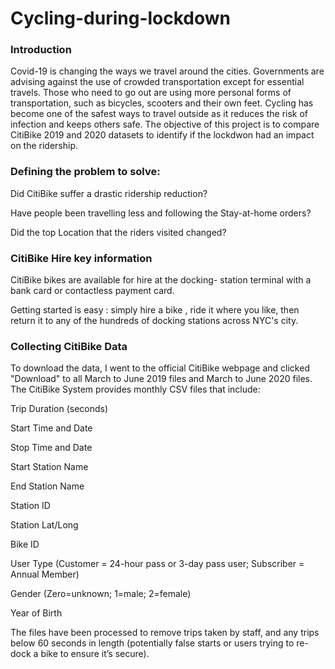# Cycling-during-lockdown
### Introduction
Covid-19 is changing the ways we travel around the cities. Governments are advising against the use of crowded transportation except for essential travels. Those who need to go out are using more personal forms of transportation, such as bicycles, scooters and their own feet. Cycling has become one of the safest ways to travel outside as it reduces the risk of infection and keeps others safe. The objective of this project is to compare CitiBike 2019 and 2020 datasets to identify if the lockdwon had an impact on the ridership.



### Defining the problem to solve:

Did CitiBike suffer a drastic ridership reduction?

Have people been travelling less and following the Stay-at-home orders?

Did the top Location that the riders visited changed?




### CitiBike Hire key information
CitiBike bikes are available for hire at the docking- station terminal with a bank card or contactless  payment card.

Getting started is easy : simply hire a bike , ride it where you like, then return it to any of the hundreds of docking stations across NYC's city.



### Collecting CitiBike Data
To download the data, I went to the official CitiBike webpage and clicked "Download" to all March to June 2019 files and  March to June 2020 files. 
The CitiBike System provides monthly CSV files that include:

Trip Duration (seconds)

Start Time and Date

Stop Time and Date

Start Station Name

End Station Name

Station ID

Station Lat/Long

Bike ID

User Type (Customer = 24-hour pass or 3-day pass user; Subscriber = Annual Member)

Gender (Zero=unknown; 1=male; 2=female)

Year of Birth

The files have been processed to remove trips taken by staff, and any trips below 60 seconds in length (potentially false starts or users trying to re-dock a bike to ensure it’s secure).
